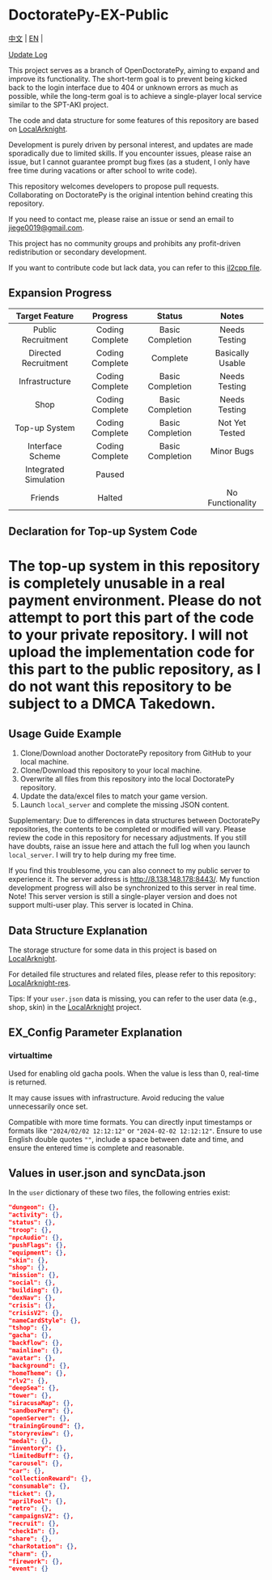 # DoctoratePy-EX-Public

[中文](https://github.com/jiellll1219/OpenDoctoratePy-EX-Public/tree/main/README.md) | [EN](https://github.com/jiellll1219/OpenDoctoratePy-EX-Public/tree/main/docs/README_EN.md) |

[Update Log](https://github.com/jiellll1219/OpenDoctoratePy-EX-Public/tree/main/docs/updata_log.md)

This project serves as a branch of OpenDoctoratePy, aiming to expand and improve its functionality. The short-term goal is to prevent being kicked back to the login interface due to 404 or unknown errors as much as possible, while the long-term goal is to achieve a single-player local service similar to the SPT-AKI project.

The code and data structure for some features of this repository are based on [LocalArknight](https://github.com/jiellll1219/LocalArknight).

Development is purely driven by personal interest, and updates are made sporadically due to limited skills. If you encounter issues, please raise an issue, but I cannot guarantee prompt bug fixes (as a student, I only have free time during vacations or after school to write code).

This repository welcomes developers to propose pull requests. Collaborating on DoctoratePy is the original intention behind creating this repository.

If you need to contact me, please raise an issue or send an email to jiege0019@gmail.com.

This project has no community groups and prohibits any profit-driven redistribution or secondary development.

If you want to contribute code but lack data, you can refer to this [il2cpp file](https://drive.google.com/file/d/1q7I_cAFzMtyZ2EYqd1IlZLez1uRElgTv/view?usp=sharing).

## Expansion Progress

| Target Feature | Progress | Status | Notes |
|:---:|:---:|:---:|:---:|
| Public Recruitment | Coding Complete | Basic Completion | Needs Testing |
| Directed Recruitment | Coding Complete | Complete | Basically Usable |
| Infrastructure | Coding Complete | Basic Completion | Needs Testing |
| Shop | Coding Complete | Basic Completion | Needs Testing |
| Top-up System | Coding Complete | Basic Completion | Not Yet Tested |
| Interface Scheme | Coding Complete | Basic Completion | Minor Bugs |
| Integrated Simulation | Paused |  |  |
| Friends | Halted |  | No Functionality |

## Declaration for Top-up System Code

# **The top-up system in this repository is completely unusable in a real payment environment. Please do not attempt to port this part of the code to your private repository. I will not upload the implementation code for this part to the public repository, as I do not want this repository to be subject to a DMCA Takedown.**

## Usage Guide Example

1. Clone/Download another DoctoratePy repository from GitHub to your local machine.  
2. Clone/Download this repository to your local machine.  
3. Overwrite all files from this repository into the local DoctoratePy repository.  
4. Update the data/excel files to match your game version.  
5. Launch `local_server` and complete the missing JSON content.

Supplementary: Due to differences in data structures between DoctoratePy repositories, the contents to be completed or modified will vary. Please review the code in this repository for necessary adjustments. If you still have doubts, raise an issue here and attach the full log when you launch `local_server`. I will try to help during my free time.

If you find this troublesome, you can also connect to my public server to experience it. The server address is http://8.138.148.178:8443/. My function development progress will also be synchronized to this server in real time. Note! This server version is still a single-player version and does not support multi-user play. This server is located in China.

## Data Structure Explanation

The storage structure for some data in this project is based on [LocalArknight](https://github.com/jiellll1219/LocalArknight).

For detailed file structures and related files, please refer to this repository: [LocalArknight-res](https://github.com/jiellll1219/LocalArknight-res).

Tips: If your `user.json` data is missing, you can refer to the user data (e.g., shop, skin) in the [LocalArknight](https://github.com/jiellll1219/LocalArknight) project.

## EX_Config Parameter Explanation

### virtualtime

Used for enabling old gacha pools. When the value is less than 0, real-time is returned.

It may cause issues with infrastructure. Avoid reducing the value unnecessarily once set.

Compatible with more time formats. You can directly input timestamps or formats like `"2024/02/02 12:12:12"` or `"2024-02-02 12:12:12"`. Ensure to use English double quotes `""`, include a space between date and time, and ensure the entered time is complete and reasonable.

## Values in user.json and syncData.json

In the `user` dictionary of these two files, the following entries exist:

```json
"dungeon": {},
"activity": {},
"status": {},
"troop": {},
"npcAudio": {},
"pushFlags": {},
"equipment": {},
"skin": {},
"shop": {},
"mission": {},
"social": {},
"building": {},
"dexNav": {},
"crisis": {},
"crisisV2": {},
"nameCardStyle": {},
"tshop": {},
"gacha": {},
"backflow": {},
"mainline": {},
"avatar": {},
"background": {},
"homeTheme": {},
"rlv2": {},
"deepSea": {},
"tower": {},
"siracusaMap": {},
"sandboxPerm": {},
"openServer": {},
"trainingGround": {},
"storyreview": {},
"medal": {},
"inventory": {},
"limitedBuff": {},
"carousel": {},
"car": {},
"collectionReward": {},
"consumable": {},
"ticket": {},
"aprilFool": {},
"retro": {},
"campaignsV2": {},
"recruit": {},
"checkIn": {},
"share": {},
"charRotation": {},
"charm": {},
"firework": {},
"event": {}
